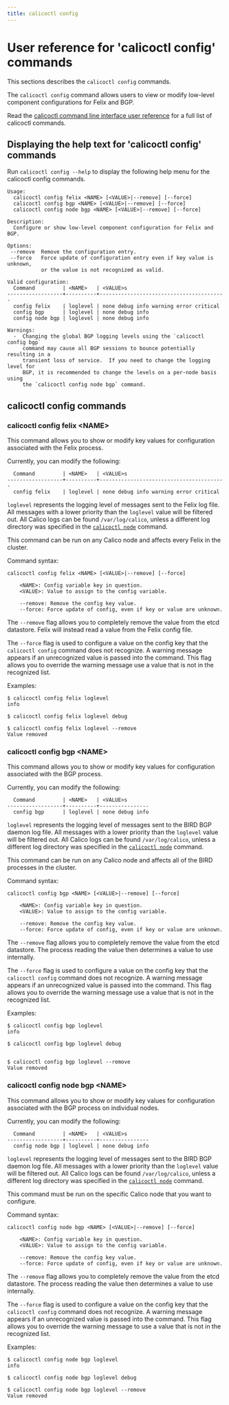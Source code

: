 ```yaml
---
title: calicoctl config
---
```


# User reference for 'calicoctl config' commands

This sections describes the `calicoctl config` commands.

The `calicoctl config` command allows users to view or modify
low-level component configurations for Felix and BGP.

Read the [calicoctl command line interface user reference](calicoctl) for a full list of calicoctl commands.

## Displaying the help text for 'calicoctl config' commands

Run `calicoctl config --help` to display the following help menu for the
calicoctl config commands.

```shell
Usage:
  calicoctl config felix <NAME> [<VALUE>|--remove] [--force]
  calicoctl config bgp <NAME> [<VALUE>|--remove] [--force]
  calicoctl config node bgp <NAME> [<VALUE>|--remove] [--force]

Description:
  Configure or show low-level component configuration for Felix and BGP.

Options:
 --remove  Remove the configuration entry.
 --force   Force update of configuration entry even if key value is unknown,
           or the value is not recognized as valid.

Valid configuration:
  Command         | <NAME>   | <VALUE>s
------------------+----------+-----------------------------------------
  config felix    | loglevel | none debug info warning error critical
  config bgp      | loglevel | none debug info
  config node bgp | loglevel | none debug info

Warnings:
  -  Changing the global BGP logging levels using the `calicoctl config bgp`
     command may cause all BGP sessions to bounce potentially resulting in a
     transient loss of service.  If you need to change the logging level for
     BGP, it is recommended to change the levels on a per-node basis using
     the `calicoctl config node bgp` command.

```

## calicoctl config commands


### calicoctl config felix \<NAME\>
This command allows you to show or modify key values for configuration
associated with the Felix process.

Currently, you can modify the following:

```shell
  Command         | <NAME>   | <VALUE>s
------------------+----------+-----------------------------------------
  config felix    | loglevel | none debug info warning error critical
```

`loglevel` represents the logging level of messages sent to the Felix log file.
All messages with a lower priority than the `loglevel` value will be filtered
out. All Calico logs can be found `/var/log/calico`, unless a different log
directory was specified in the [`calicoctl node`](node) command.


This command can be run on any Calico node and affects every Felix in the
cluster.

Command syntax:

```
calicoctl config felix <NAME> [<VALUE>|--remove] [--force]

    <NAME>: Config variable key in question.
    <VALUE>: Value to assign to the config variable.

    --remove: Remove the config key value.
    --force: Force update of config, even if key or value are unknown.
```
The `--remove` flag allows you to completely remove the value from the etcd
datastore.  Felix will instead read a value from the Felix config file.

The `--force` flag is used to configure a value on the config key that the
`calicoctl config` command does not recognize.  A warning message appears if an
unrecognized value is passed into the command.  This flag allows you to
override the warning message use a value that is not in the recognized list.

Examples:

```
$ calicoctl config felix loglevel
info

$ calicoctl config felix loglevel debug

$ calicoctl config felix loglevel --remove
Value removed
```

### calicoctl config bgp \<NAME\>
This command allows you to show or modify key values for configuration
associated with the BGP process.

Currently, you can modify the following:

```shell
  Command         | <NAME>   | <VALUE>s
------------------+----------+----------------
  config bgp      | loglevel | none debug info
```

`loglevel` represents the logging level of messages sent to the BIRD BGP daemon
log file. All messages with a lower priority than the `loglevel` value will be
filtered out. All Calico logs can be found `/var/log/calico`, unless a different log
directory was specified in the [`calicoctl node`](./node) command.

This command can be run on any Calico node and affects all of the BIRD processes
in the cluster.

Command syntax:

```
calicoctl config bgp <NAME> [<VALUE>|--remove] [--force]

    <NAME>: Config variable key in question.
    <VALUE>: Value to assign to the config variable.

    --remove: Remove the config key value.
    --force: Force update of config, even if key or value are unknown.
```
The `--remove` flag allows you to completely remove the value from the etcd
datastore.  The process reading the value then determines a value to use
internally.

The `--force` flag is used to configure a value on the config key that the
`calicoctl config` command does not recognize.  A warning message appears if an
unrecognized value is passed into the command.  This flag allows you to
override the warning message use a value that is not in the recognized list.

Examples:

```
$ calicoctl config bgp loglevel
info

$ calicoctl config bgp loglevel debug


$ calicoctl config bgp loglevel --remove
Value removed
```

### calicoctl config node bgp \<NAME\>
This command allows you to show or modify key values for configuration
associated with the BGP process on individual nodes.

Currently, you can modify the following:
```
  Command         | <NAME>   | <VALUE>s
------------------+----------+----------------
  config node bgp | loglevel | none debug info
```

`loglevel` represents the logging level of messages sent to the BIRD BGP daemon
log file. All messages with a lower priority than the `loglevel` value will be
filtered out. All Calico logs can be found `/var/log/calico`, unless a different log
directory was specified in the [`calicoctl node`](./node) command.

This command must be run on the specific Calico node that you want to configure.

Command syntax:

```
calicoctl config node bgp <NAME> [<VALUE>|--remove] [--force]

    <NAME>: Config variable key in question.
    <VALUE>: Value to assign to the config variable.

    --remove: Remove the config key value.
    --force: Force update of config, even if key or value are unknown.
```
The `--remove` flag allows you to completely remove the value from the etcd
datastore.  The process reading the value then determines a value to use
internally.

The `--force` flag is used to configure a value on the config key that the
`calicoctl config` command does not recognize.  A warning message appears if an
unrecognized value is passed into the command.  This flag allows you to
override the warning message to use a value that is not in the recognized list.

Examples:

```
$ calicoctl config node bgp loglevel
info

$ calicoctl config node bgp loglevel debug

$ calicoctl config node bgp loglevel --remove
Value removed
```
